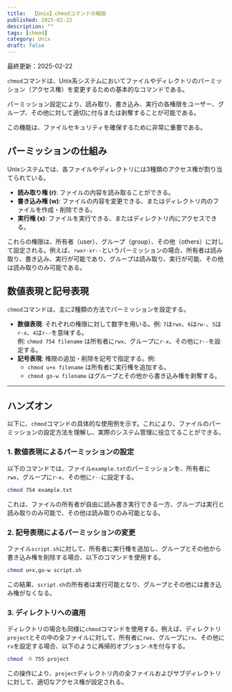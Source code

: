 ```yaml
---
title:  【Unix】chmodコマンドの解説
published: 2025-02-22
description: ""
tags: [chmod]
category: Unix
draft: false
---
```

最終更新：2025-02-22


`chmod`コマンドは、Unix系システムにおいてファイルやディレクトリのパーミッション（アクセス権）を変更するための基本的なコマンドである。

パーミッション設定により、読み取り、書き込み、実行の各権限をユーザー、グループ、その他に対して適切に付与または剥奪することが可能である。

この機能は、ファイルセキュリティを確保するために非常に重要である。

## パーミッションの仕組み

Unixシステムでは、各ファイルやディレクトリには3種類のアクセス権が割り当てられている。
- **読み取り権 (r)**: ファイルの内容を読み取ることができる。
- **書き込み権 (w)**: ファイルの内容を変更できる、またはディレクトリ内のファイルを作成・削除できる。
- **実行権 (x)**: ファイルを実行できる、またはディレクトリ内にアクセスできる。

これらの権限は、所有者（user）、グループ（group）、その他（others）に対して設定される。例えば、`rwxr-xr--`というパーミッションの場合、所有者は読み取り、書き込み、実行が可能であり、グループは読み取り、実行が可能、その他は読み取りのみ可能である。

## 数値表現と記号表現

`chmod`コマンドは、主に2種類の方法でパーミッションを設定する。
- **数値表現**: それぞれの権限に対して数字を用いる。例: `7`は`rwx`、`6`は`rw-`、`5`は`r-x`、`4`は`r--`を意味する。  
  例: `chmod 754 filename` は所有者に`rwx`、グループに`r-x`、その他に`r--`を設定する。
- **記号表現**: 権限の追加・削除を記号で指定する。例:  
  - `chmod u+x filename` は所有者に実行権を追加する。
  - `chmod go-w filename` はグループとその他から書き込み権を剥奪する。

---

## ハンズオン

以下に、`chmod`コマンドの具体的な使用例を示す。これにより、ファイルのパーミッションの設定方法を理解し、実際のシステム管理に役立てることができる。

### 1. 数値表現によるパーミッションの設定

以下のコマンドでは、ファイル`example.txt`のパーミッションを、所有者に`rwx`、グループに`r-x`、その他に`r--`に設定する。

```bash
chmod 754 example.txt
```

これは、ファイルの所有者が自由に読み書き実行できる一方、グループは実行と読み取りのみ可能で、その他は読み取りのみ可能となる。

### 2. 記号表現によるパーミッションの変更

ファイル`script.sh`に対して、所有者に実行権を追加し、グループとその他から書き込み権を削除する場合、以下のコマンドを使用する。

```bash
chmod u+x,go-w script.sh
```

この結果、`script.sh`の所有者は実行可能となり、グループとその他には書き込み権がなくなる。

### 3. ディレクトリへの適用

ディレクトリの場合も同様に`chmod`コマンドを使用する。例えば、ディレクトリ`project`とその中の全ファイルに対して、所有者に`rwx`、グループに`rx`、その他に`rx`を設定する場合、以下のように再帰的オプション`-R`を付与する。

```bash
chmod -R 755 project
```

この操作により、`project`ディレクトリ内の全ファイルおよびサブディレクトリに対して、適切なアクセス権が設定される。


